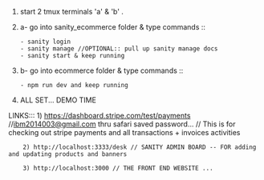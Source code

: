 1)  start 2 tmux terminals 'a' & 'b' .
2)  a- go into sanity_ecommerce folder & type commands :: 

        - sanity login
        - sanity manage //OPTIONAL:: pull up sanity manage docs 
        - sanity start & keep running
3)  b- go into ecommerce folder & type commands :: 

        - npm run dev and keep running


4) ALL SET... DEMO TIME



LINKS::: 
        1) https://dashboard.stripe.com/test/payments   //ibm2014003@gmail.com thru safari saved password...
        // This is for checking out stripe payments and all transactions + invoices activities    

        2) http://localhost:3333/desk // SANITY ADMIN BOARD -- FOR adding and updating products and banners

        3) http://localhost:3000 // THE FRONT END WEBSITE ... 